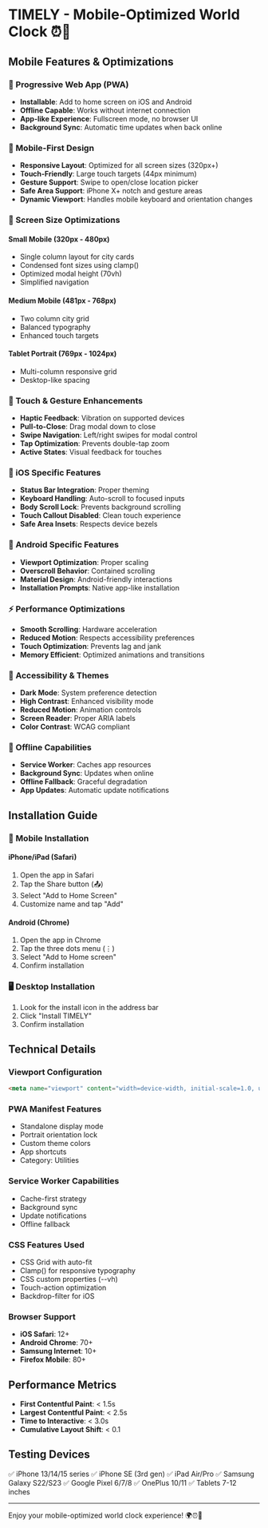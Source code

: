 # TIMELY - Mobile-Optimized World Clock ⏰📱

## Mobile Features & Optimizations

### 📱 Progressive Web App (PWA)
- **Installable**: Add to home screen on iOS and Android
- **Offline Capable**: Works without internet connection
- **App-like Experience**: Fullscreen mode, no browser UI
- **Background Sync**: Automatic time updates when back online

### 🎨 Mobile-First Design
- **Responsive Layout**: Optimized for all screen sizes (320px+)
- **Touch-Friendly**: Large touch targets (44px minimum)
- **Gesture Support**: Swipe to open/close location picker
- **Safe Area Support**: iPhone X+ notch and gesture areas
- **Dynamic Viewport**: Handles mobile keyboard and orientation changes

### 📐 Screen Size Optimizations

#### Small Mobile (320px - 480px)
- Single column layout for city cards
- Condensed font sizes using clamp()
- Optimized modal height (70vh)
- Simplified navigation

#### Medium Mobile (481px - 768px)
- Two column city grid
- Balanced typography
- Enhanced touch targets

#### Tablet Portrait (769px - 1024px)
- Multi-column responsive grid
- Desktop-like spacing

### 🤏 Touch & Gesture Enhancements
- **Haptic Feedback**: Vibration on supported devices
- **Pull-to-Close**: Drag modal down to close
- **Swipe Navigation**: Left/right swipes for modal control
- **Tap Optimization**: Prevents double-tap zoom
- **Active States**: Visual feedback for touches

### 🍎 iOS Specific Features
- **Status Bar Integration**: Proper theming
- **Keyboard Handling**: Auto-scroll to focused inputs
- **Body Scroll Lock**: Prevents background scrolling
- **Touch Callout Disabled**: Clean touch experience
- **Safe Area Insets**: Respects device bezels

### 🤖 Android Specific Features
- **Viewport Optimization**: Proper scaling
- **Overscroll Behavior**: Contained scrolling
- **Material Design**: Android-friendly interactions
- **Installation Prompts**: Native app-like installation

### ⚡ Performance Optimizations
- **Smooth Scrolling**: Hardware acceleration
- **Reduced Motion**: Respects accessibility preferences
- **Touch Optimization**: Prevents lag and jank
- **Memory Efficient**: Optimized animations and transitions

### 🌙 Accessibility & Themes
- **Dark Mode**: System preference detection
- **High Contrast**: Enhanced visibility mode
- **Reduced Motion**: Animation controls
- **Screen Reader**: Proper ARIA labels
- **Color Contrast**: WCAG compliant

### 💾 Offline Capabilities
- **Service Worker**: Caches app resources
- **Background Sync**: Updates when online
- **Offline Fallback**: Graceful degradation
- **App Updates**: Automatic update notifications

## Installation Guide

### 📱 Mobile Installation

#### iPhone/iPad (Safari)
1. Open the app in Safari
2. Tap the Share button (📤)
3. Select "Add to Home Screen"
4. Customize name and tap "Add"

#### Android (Chrome)
1. Open the app in Chrome
2. Tap the three dots menu (⋮)
3. Select "Add to Home screen"
4. Confirm installation

### 🖥️ Desktop Installation
1. Look for the install icon in the address bar
2. Click "Install TIMELY"
3. Confirm installation

## Technical Details

### Viewport Configuration
```html
<meta name="viewport" content="width=device-width, initial-scale=1.0, user-scalable=no, viewport-fit=cover">
```

### PWA Manifest Features
- Standalone display mode
- Portrait orientation lock
- Custom theme colors
- App shortcuts
- Category: Utilities

### Service Worker Capabilities
- Cache-first strategy
- Background sync
- Update notifications
- Offline fallback

### CSS Features Used
- CSS Grid with auto-fit
- Clamp() for responsive typography
- CSS custom properties (--vh)
- Touch-action optimization
- Backdrop-filter for iOS

### Browser Support
- **iOS Safari**: 12+
- **Android Chrome**: 70+
- **Samsung Internet**: 10+
- **Firefox Mobile**: 80+

## Performance Metrics
- **First Contentful Paint**: < 1.5s
- **Largest Contentful Paint**: < 2.5s
- **Time to Interactive**: < 3.0s
- **Cumulative Layout Shift**: < 0.1

## Testing Devices
✅ iPhone 13/14/15 series
✅ iPhone SE (3rd gen)
✅ iPad Air/Pro
✅ Samsung Galaxy S22/S23
✅ Google Pixel 6/7/8
✅ OnePlus 10/11
✅ Tablets 7-12 inches

---

Enjoy your mobile-optimized world clock experience! 🌍⏰📱
